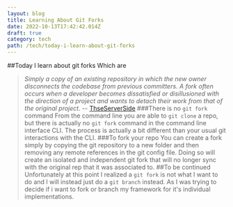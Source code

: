 ```yaml
---
layout: blog
title: Learning About Git Forks
date: 2022-10-13T17:42:42.014Z
draft: true
category: tech
path: /tech/today-i-learn-about-git-forks
---
```

##Today I learn about git forks
Which are
>*Simply a copy of an existing repository in which the new owner disconnects the codebase from previous committers. A fork often occurs when a developer becomes dissatisfied or disillusioned with the direction of a project and wants to detach their work from that of the original project.* -- <a href="https://www.theserverside.com/blog/Coffee-Talk-Java-News-Stories-and-Opinions/command-line-GitHub-fork-CLI-terminal-shell#:~:text=A%20fork%20in%20Git%20is,that%20of%20the%20original%20project.">ThseServerSide</a>
###There is no `git fork` command
From the command line you are able to `git clone` a repo, but there is actually no `git fork` command in the command line interface CLI. The process is actually a bit different than your usual git interactions with the CLI.
###To fork your repo
You can create a fork simply by copying the git repository to a new folder and then removing any remote references in the git config file. Doing so will create an isolated and independent git fork that will no longer sync with the original rep that it was associated to.
##To be continued
Unfortunately at this point I realized a `git fork` is not what I want to do and I will instead just do a `git branch` instead. As I was trying to decide if i want to fork or branch my framework for it's individual implementations.